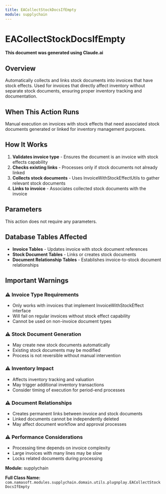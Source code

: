 ```yaml
---
title: EACollectStockDocsIfEmpty
module: supplychain
---
```



<div class='entity-flows'>

# EACollectStockDocsIfEmpty

**This document was generated using Claude.ai**

## Overview

Automatically collects and links stock documents into invoices that have stock effects. Used for invoices that directly affect inventory without separate stock documents, ensuring proper inventory tracking and documentation.

## When This Action Runs

Manual execution on invoices with stock effects that need associated stock documents generated or linked for inventory management purposes.

## How It Works

1. **Validates invoice type** - Ensures the document is an invoice with stock effects capability
2. **Checks existing links** - Processes only if stock documents not already linked
3. **Collects stock documents** - Uses InvoiceWithStockEffectUtils to gather relevant stock documents
4. **Links to invoice** - Associates collected stock documents with the invoice

## Parameters

This action does not require any parameters.

## Database Tables Affected

- **Invoice Tables** - Updates invoice with stock document references
- **Stock Document Tables** - Links or creates stock documents
- **Document Relationship Tables** - Establishes invoice-to-stock document relationships

## Important Warnings

### ⚠️ Invoice Type Requirements
- Only works with invoices that implement InvoiceWithStockEffect interface
- Will fail on regular invoices without stock effect capability
- Cannot be used on non-invoice document types

### ⚠️ Stock Document Generation
- May create new stock documents automatically
- Existing stock documents may be modified
- Process is not reversible without manual intervention

### ⚠️ Inventory Impact
- Affects inventory tracking and valuation
- May trigger additional inventory transactions
- Consider timing of execution for period-end processes

### ⚠️ Document Relationships
- Creates permanent links between invoice and stock documents
- Linked documents cannot be independently deleted
- May affect document workflow and approval processes

### ⚠️ Performance Considerations
- Processing time depends on invoice complexity
- Large invoices with many lines may be slow
- Locks related documents during processing

**Module:** supplychain

**Full Class Name:** `com.namasoft.modules.supplychain.domain.utils.plugnplay.EACollectStockDocsIfEmpty`


</div>

